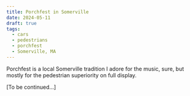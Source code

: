 ```yaml
---
title: Porchfest in Somerville
date: 2024-05-11
draft: true
tags:
  - cars
  - pedestrians
  - porchfest
  - Somerville, MA
---
```


Porchfest is a local Somerville tradition I adore for the music, sure, but mostly for the pedestrian superiority on full display.

[To be continued...]
